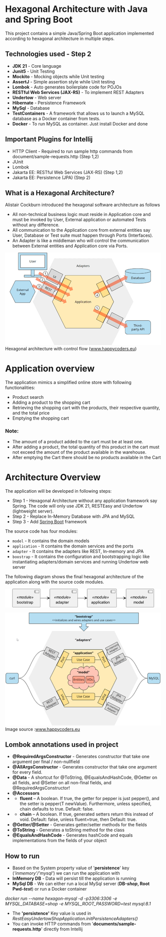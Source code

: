 # Hexagonal Architecture with Java and Spring Boot

This project contains a simple Java/Spring Boot application implemented according to hexagonal architecture in multiple steps.

## Technologies used - Step 2
* **JDK 21** - Core language
* **Junit5** - Unit Testing
* **Mockito** - Mocking objects while Unit testing
* **AssertJ** - Simple assertion style while Unit testing
* **Lombok** - Auto generates boilerplate code for POJOs
* **RESTful Web Services (JAX-RS)** - To implement REST Adapters
* **Undertow** - Web server
* **Hibernate** - Persistence Framework
* **MySql** - Database 
* **TestContainers** - A framework that allows us to launch a MySQL database as a Docker container from tests.
* **Docker** - To run MySQL as container. Just install Docker and done


## Important Plugins for Intellij
* HTTP Client - Required to run sample http commands from document/sample-requests.http (Step 1,2)
* JUnit
* Lombok
* Jakarta EE: RESTful Web Services (JAX-RS) (Step 1,2)
* Jakarta EE: Persistence (JPA) (Step 2)


## What is a Hexagonal Architecture?
Alistair Cockburn introduced the hexagonal software architecture as follows
* All non-technical business logic must reside in Application core and must be invoked by User, External application or automated Tests without any difference.
* All communication to the Application core from external entities say User, Database or Test suite must happen through Ports (Interfaces).
* An Adapter is like a middleman who will control the communication between External entities and Application core via Ports. 


![Hexagonal Architecture Modules](documents/hexagonal-architecture-with-control-flow.png)
Hexagonal architecture with control flow (www.happycoders.eu)

# Application overview
The application mimics a simplified online store with following functionalities:

* Product search
* Adding a product to the shopping cart
* Retrieving the shopping cart with the products, their respective quantity, and the total price
* Emptying the shopping cart

### Note:
* The amount of a product added to the cart must be at least one.
* After adding a product, the total quantity of this product in the cart must not exceed the amount of the product available in the warehouse.
* After emptying the Cart there should be no products available in the Cart

# Architecture Overview
The application will be developed in following steps:

* Step 1 - Hexagonal Architecture without any application framework say Spring. The code will only use JDK 21, RESTEasy and Undertow (lightweight server).
* Step 2 - Replace In-Memory Database with JPA and MySQL
* Step 3 - Add [Spring Boot](https://spring.io/projects/spring-boot/) framework

The source code has four modules:
* `model` - It contains the domain models
* `application` - It contains the domain services and the ports
* `adapter` - It contains the adapters like REST, In-memory and JPA
* `boostrap` - It contains the configuration and bootstrapping logic like instantiating adapters/domain services and running Undertow web server

The following diagram shows the final hexagonal architecture of the application along with the source code modules.

![Modules](documents/hexagonal-architecture-modules-uml.png)

![Hexagonal Architecture Modules](documents/hexagonal-architecture-modules.png)
Image source :www.happycoders.eu

## Lombok annotations used in project
* **@RequiredArgsConstructor** - Generates constructor that take one argument per final / non-nullfield
* **@AllArgsConstructor** - Generates constructor that take one argument for every field.
* **@Data** - A shortcut for @ToString, @EqualsAndHashCode, @Getter on all fields, and @Setter on all non-final fields, and @RequiredArgsConstructor!
* **@Accessors** 
* * **fluent** – A boolean. If true, the getter for pepper is just pepper(), and the setter is pepper(T newValue). Furthermore, unless specified, chain defaults to true.
  Default: false.
* * **chain** – A boolean. If true, generated setters return this instead of void.
  Default: false, unless fluent=true, then Default: true.
* **@Getter/@Setter** - Generates getter/setter methods for the fields
* **@ToString** - Generates a toString method for the class
* **@EqualsAndHashCode** - Generates hashCode and equals implementations from the fields of your object


## How to run
* Based on the System property value of '**persistence**' key (_'inmemory'/'mysql'_) we can run the application with 
* **InMemory DB** - Data will persist till the application is running
* **MySql DB** - We can either run a local MySql server (**DB-_shop_, Root Pwd-_test_**) or run a Docker container

_docker run --name hexagon-mysql -d -p3306:3306 -e MYSQL_DATABASE=shop -e MYSQL_ROOT_PASSWORD=test mysql:8.1_
* The **'persistence'** Key value is used in _RestEasyUndertowShopApplication.initPersistenceAdapters()_
* You can invoke HTTP commands from '**documents/sample-requests.http**' directly from Intellij
